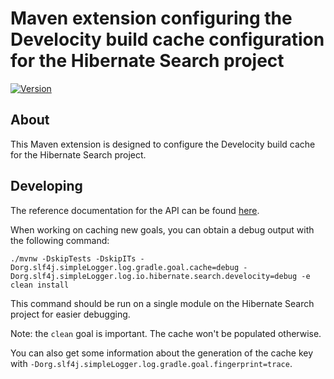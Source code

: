 # Maven extension configuring the Develocity build cache configuration for the Hibernate Search project

[![Version](https://img.shields.io/maven-central/v/org.hibernate.search.develocity/hibernate-search-develocity-extension?logo=apache-maven&style=for-the-badge)](https://central.sonatype.com/artifact/org.hibernate.search/hibernate-search-develocity-extension)

## About

This Maven extension is designed to configure the Develocity build cache for the Hibernate Search project.

## Developing

The reference documentation for the API can be found [here](https://docs.gradle.com/enterprise/maven-extension/api/).

When working on caching new goals, you can obtain a debug output with the following command:

```
./mvnw -DskipTests -DskipITs -Dorg.slf4j.simpleLogger.log.gradle.goal.cache=debug -Dorg.slf4j.simpleLogger.log.io.hibernate.search.develocity=debug -e clean install
```

This command should be run on a single module on the Hibernate Search project for easier debugging.

Note: the `clean` goal is important.
The cache won't be populated otherwise.

You can also get some information about the generation of the cache key with `-Dorg.slf4j.simpleLogger.log.gradle.goal.fingerprint=trace`.
